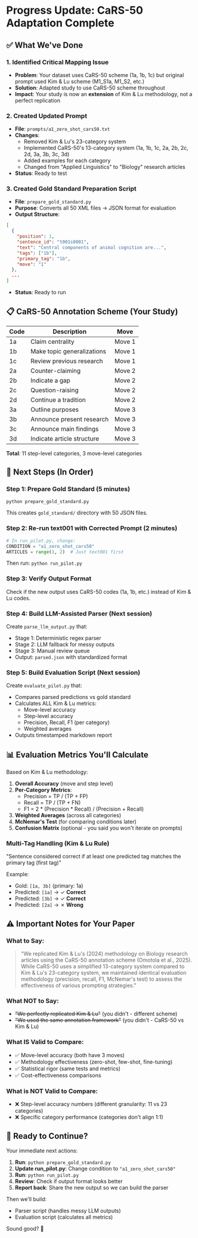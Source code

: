 # Progress Update: CaRS-50 Adaptation Complete

## ✅ What We've Done

### 1. Identified Critical Mapping Issue
- **Problem**: Your dataset uses CaRS-50 scheme (1a, 1b, 1c) but original prompt used Kim & Lu scheme (M1_S1a, M1_S2, etc.)
- **Solution**: Adapted study to use CaRS-50 scheme throughout
- **Impact**: Your study is now an **extension** of Kim & Lu methodology, not a perfect replication

### 2. Created Updated Prompt
- **File**: `prompts/a1_zero_shot_cars50.txt`
- **Changes**: 
  - Removed Kim & Lu's 23-category system
  - Implemented CaRS-50's 13-category system (1a, 1b, 1c, 2a, 2b, 2c, 2d, 3a, 3b, 3c, 3d)
  - Added examples for each category
  - Changed from "Applied Linguistics" to "Biology" research articles
- **Status**: Ready to test

### 3. Created Gold Standard Preparation Script
- **File**: `prepare_gold_standard.py`
- **Purpose**: Converts all 50 XML files → JSON format for evaluation
- **Output Structure**:
```json
[
  {
    "position": 1,
    "sentence_id": "t001s0001",
    "text": "Central components of animal cognition are...",
    "tags": ["1b"],
    "primary_tag": "1b",
    "move": "1"
  },
  ...
]
```
- **Status**: Ready to run

## 📋 CaRS-50 Annotation Scheme (Your Study)

| Code | Description | Move |
|------|-------------|------|
| 1a | Claim centrality | Move 1 |
| 1b | Make topic generalizations | Move 1 |
| 1c | Review previous research | Move 1 |
| 2a | Counter-claiming | Move 2 |
| 2b | Indicate a gap | Move 2 |
| 2c | Question-raising | Move 2 |
| 2d | Continue a tradition | Move 2 |
| 3a | Outline purposes | Move 3 |
| 3b | Announce present research | Move 3 |
| 3c | Announce main findings | Move 3 |
| 3d | Indicate article structure | Move 3 |

**Total**: 11 step-level categories, 3 move-level categories

## 🎯 Next Steps (In Order)

### Step 1: Prepare Gold Standard (5 minutes)
```bash
python prepare_gold_standard.py
```
This creates `gold_standard/` directory with 50 JSON files.

### Step 2: Re-run text001 with Corrected Prompt (2 minutes)
```python
# In run_pilot.py, change:
CONDITION = "a1_zero_shot_cars50"
ARTICLES = range(1, 2)  # Just text001 first
```
Then run: `python run_pilot.py`

### Step 3: Verify Output Format
Check if the new output uses CaRS-50 codes (1a, 1b, etc.) instead of Kim & Lu codes.

### Step 4: Build LLM-Assisted Parser (Next session)
Create `parse_llm_output.py` that:
- Stage 1: Deterministic regex parser
- Stage 2: LLM fallback for messy outputs
- Stage 3: Manual review queue
- Output: `parsed.json` with standardized format

### Step 5: Build Evaluation Script (Next session)
Create `evaluate_pilot.py` that:
- Compares parsed predictions vs gold standard
- Calculates ALL Kim & Lu metrics:
  - Move-level accuracy
  - Step-level accuracy
  - Precision, Recall, F1 (per category)
  - Weighted averages
- Outputs timestamped markdown report

## 📊 Evaluation Metrics You'll Calculate

Based on Kim & Lu methodology:

1. **Overall Accuracy** (move and step level)
2. **Per-Category Metrics**:
   - Precision = TP / (TP + FP)
   - Recall = TP / (TP + FN)
   - F1 = 2 * (Precision * Recall) / (Precision + Recall)
3. **Weighted Averages** (across all categories)
4. **McNemar's Test** (for comparing conditions later)
5. **Confusion Matrix** (optional - you said you won't iterate on prompts)

### Multi-Tag Handling (Kim & Lu Rule)
"Sentence considered correct if at least one predicted tag matches the primary tag (first tag)"

Example:
- Gold: `[1a, 3b]` (primary: 1a)
- Predicted: `[1a]` → ✓ **Correct**
- Predicted: `[3b]` → ✓ **Correct** 
- Predicted: `[2a]` → ✗ **Wrong**

## ⚠️ Important Notes for Your Paper

### What to Say:
> "We replicated Kim & Lu's (2024) methodology on Biology research articles using the CaRS-50 annotation scheme (Omotola et al., 2025). While CaRS-50 uses a simplified 13-category system compared to Kim & Lu's 23-category system, we maintained identical evaluation methodology (precision, recall, F1, McNemar's test) to assess the effectiveness of various prompting strategies."

### What NOT to Say:
- ~~"We perfectly replicated Kim & Lu"~~ (you didn't - different scheme)
- ~~"We used the same annotation framework"~~ (you didn't - CaRS-50 vs Kim & Lu)

### What IS Valid to Compare:
- ✅ Move-level accuracy (both have 3 moves)
- ✅ Methodology effectiveness (zero-shot, few-shot, fine-tuning)
- ✅ Statistical rigor (same tests and metrics)
- ✅ Cost-effectiveness comparisons

### What is NOT Valid to Compare:
- ❌ Step-level accuracy numbers (different granularity: 11 vs 23 categories)
- ❌ Specific category performance (categories don't align 1:1)

## 🚀 Ready to Continue?

Your immediate next actions:

1. **Run**: `python prepare_gold_standard.py`
2. **Update run_pilot.py**: Change condition to `"a1_zero_shot_cars50"`
3. **Run**: `python run_pilot.py` 
4. **Review**: Check if output format looks better
5. **Report back**: Share the new output so we can build the parser

Then we'll build:
- Parser script (handles messy LLM outputs)
- Evaluation script (calculates all metrics)

Sound good? 🎯
